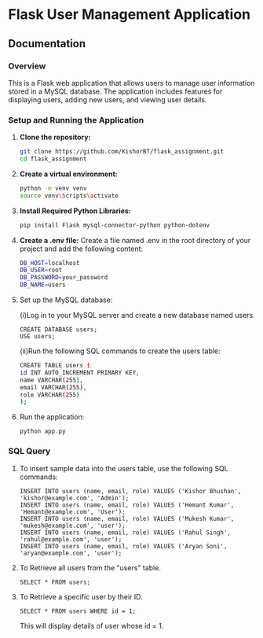 # Flask User Management Application

## Documentation

### Overview
This is a Flask web application that allows users to manage user information stored in a MySQL database. The application includes features for displaying users, adding new users, and viewing user details.

### Setup and Running the Application

1. **Clone the repository:**
   ```bash
   git clone https://github.com/KishorBT/flask_assignment.git
   cd flask_assignment

2. **Create a virtual environment:**
    ```bash
    python -m venv venv
    source venv\Scripts\activate
    ```
3. **Install Required Python Libraries:**
   ```bash
   pip install Flask mysql-connector-python python-dotenv
   ```
4. **Create a .env file:** Create a file named .env in the root directory of your project and add the following content:
   ```bash
   DB_HOST=localhost
   DB_USER=root  
   DB_PASSWORD=your_password 
   DB_NAME=users
   ```
 5. Set up the MySQL database:

     (i)Log in to your MySQL server and create a new database named users.
     ```
     CREATE DATABASE users;
    USE users;
     ```
     (ii)Run the following SQL commands to create the users table:
    ```bash
    CREATE TABLE users (
    id INT AUTO_INCREMENT PRIMARY KEY,
    name VARCHAR(255),
    email VARCHAR(255),
    role VARCHAR(255)
    );
    ```
    
 7. Run the application:
    ```
    python app.py
    ```
 ### SQL Query

 1. To insert sample data into the users table, use the following SQL commands:
    ```
    INSERT INTO users (name, email, role) VALUES ('Kishor Bhushan', 'kishor@example.com', 'Admin');
    INSERT INTO users (name, email, role) VALUES ('Hemant Kumar', 'Hemant@example.com', 'User');
    INSERT INTO users (name, email, role) VALUES ('Mukesh Kumar', 'mukesh@example.com', 'user');
    INSERT INTO users (name, email, role) VALUES ('Rahul Singh', 'rahul@example.com', 'user');
    INSERT INTO users (name, email, role) VALUES ('Aryan Soni', 'aryan@example.com', 'user');
    ```
 2. To Retrieve all users from the "users" table.
    ```
    SELECT * FROM users;
    ```
 3. To Retrieve a specific user by their ID.
    ```
    SELECT * FROM users WHERE id = 1;
    ```
    This will display details of user whose id = 1. 
    

 

   
     
   

